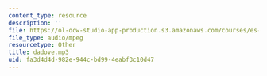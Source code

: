 ```yaml
---
content_type: resource
description: ''
file: https://ol-ocw-studio-app-production.s3.amazonaws.com/courses/es-s41-speak-italian-with-your-mouth-full-spring-2012/fa3d4d4d982e944cbd994eabf3c10d47_dadove.mp3
file_type: audio/mpeg
resourcetype: Other
title: dadove.mp3
uid: fa3d4d4d-982e-944c-bd99-4eabf3c10d47
---
```

